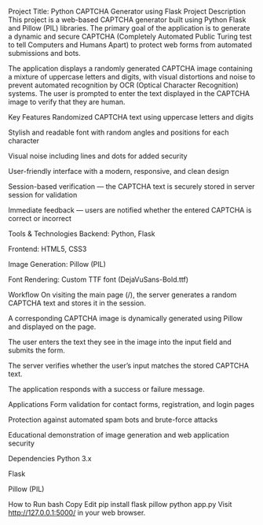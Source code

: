 Project Title: Python CAPTCHA Generator using Flask
Project Description
This project is a web-based CAPTCHA generator built using Python Flask and Pillow (PIL) libraries. The primary goal of the application is to generate a dynamic and secure CAPTCHA (Completely Automated Public Turing test to tell Computers and Humans Apart) to protect web forms from automated submissions and bots.

The application displays a randomly generated CAPTCHA image containing a mixture of uppercase letters and digits, with visual distortions and noise to prevent automated recognition by OCR (Optical Character Recognition) systems. The user is prompted to enter the text displayed in the CAPTCHA image to verify that they are human.

Key Features
Randomized CAPTCHA text using uppercase letters and digits

Stylish and readable font with random angles and positions for each character

Visual noise including lines and dots for added security

User-friendly interface with a modern, responsive, and clean design

Session-based verification — the CAPTCHA text is securely stored in server session for validation

Immediate feedback — users are notified whether the entered CAPTCHA is correct or incorrect

Tools & Technologies
Backend: Python, Flask

Frontend: HTML5, CSS3

Image Generation: Pillow (PIL)

Font Rendering: Custom TTF font (DejaVuSans-Bold.ttf)

Workflow
On visiting the main page (/), the server generates a random CAPTCHA text and stores it in the session.

A corresponding CAPTCHA image is dynamically generated using Pillow and displayed on the page.

The user enters the text they see in the image into the input field and submits the form.

The server verifies whether the user’s input matches the stored CAPTCHA text.

The application responds with a success or failure message.

Applications
Form validation for contact forms, registration, and login pages

Protection against automated spam bots and brute-force attacks

Educational demonstration of image generation and web application security

Dependencies
Python 3.x

Flask

Pillow (PIL)

How to Run
bash
Copy
Edit
pip install flask pillow
python app.py
Visit http://127.0.0.1:5000/ in your web browser.

